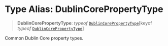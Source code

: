 # Type Alias: DublinCorePropertyType

> **DublinCorePropertyType**: *typeof* [`DublinCorePropertyType`](../variables/DublinCorePropertyType.md)\[keyof *typeof* [`DublinCorePropertyType`](../variables/DublinCorePropertyType.md)\]

Common Dublin Core property types.
